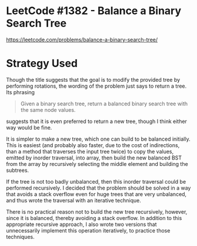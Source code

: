 # LeetCode #1382 - Balance a Binary Search Tree

https://leetcode.com/problems/balance-a-binary-search-tree/

# Strategy Used

Though the title suggests that the goal is to modify the provided tree by performing rotations, the wording of the problem just says to return a tree. Its phrasing

> Given a binary search tree, return a balanced binary search tree with the same node values.

suggests that it is even preferred to return a new tree, though I think either way would be fine.

It is simpler to make a new tree, which one can build to be balanced initially. This is easiest (and probably also faster, due to the cost of indirections, than a method that traverses the input tree twice) to copy the values, emitted by inorder traversal, into array, then build the new balanced BST from the array by recursively selecting the middle element and building the subtrees.

If the tree is not too badly unbalanced, then this inorder traversal could be performed recursively. I decided that the problem should be solved in a way that avoids a stack overflow even for huge trees that are very unbalanced, and thus wrote the traversal with an iterative technique.

There is no practical reason not to build the new tree recursively, however, since it is balanced, thereby avoiding a stack overflow. In addition to this appropriate recursive approach, I also wrote two versions that unnecessarily implement this operation iteratively, to practice those techniques.
